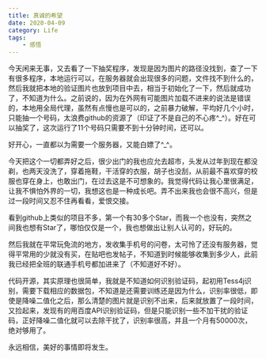 ```yaml
---
title: 真诚的希望
date: 2020-04-09
category: Life
tags:
    - 感悟
---
```


今天闲来无事，又去看了一下抽奖程序，发现是因为图片的路径没找到，查了一下有很多程序，本地运行可以，在服务器就会出现很多的问题，文件找不到什么的，然后我就把本地的验证图片也放到项目中去，相当于初始化了一下，然后就成功了，不知道为什么。之前说的，因为在外网有可能图片加载不进来的说法是错误的，本地用全局代理，虽然有点慢也是可以的，之前暴力破解，平均好几个小时，只能抽一个号码，太浪费github的资源了（印证了不是自己的不心疼^_^）。好在可以抽奖了，这次运行了11个号码只需要不到十分钟时间，还可以。

好开心，一直都以为需要一个服务器，又能白嫖了^_^。

今天把这个一切都弄好之后，很少出门的我也应允去超市，头发从过年到现在都没剃，也两天没洗了，穿着拖鞋，干活穿的衣服，胡子也没刮，从前最不喜欢穿的校服也穿在身上，也敢出门，在过去这是不可想象的。我觉得代码让我心里很满足，让我不惧怕外界的一切，我想这也是一种成长吧。弄不出来我也会很不高兴，但是过一段时间又忍不住再看看，爱恨交接。

看到github上类似的项目不多，第一个有30多个Star，而我一个也没有，突然之间我也想有Star了，哪怕仅仅是一个，我也想做出让别人认可的，好玩的。

然后我就在平常玩免流的地方，发收集手机号的问卷，太可怜了还没有服务器，觉得平常用的少就没有买，在贴吧也发帖子，不知道到时候能够收集到多少人，此前我已经把全班的联通手机号都加进来了（不知道好不好）。

代码开源，其实原理也很简单，我就是不知道如何识别验证码，起初用Tess4j识别，需要下载相应的数据包，不知道是还需要训练还是因为什么，识别率很低，即使是降噪二值化之后，那么清楚的图片就是识别不出来，后来就放置了一段时间，又捡起来，发现有的用百度API识别验证码，但是只能识别一些不加干扰的验证码，正好降噪二值化就可以去除干扰了，识别率很高，并且一个月有50000次，绝对够用了。

永远相信，美好的事情即将发生。